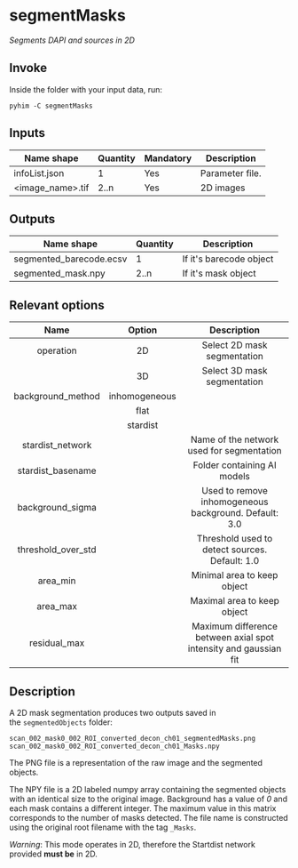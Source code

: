 # segmentMasks
*Segments DAPI and sources in 2D*

## Invoke
Inside the folder with your input data, run:
```shell
pyhim -C segmentMasks
```

## Inputs

|Name shape|Quantity|Mandatory|Description|
|---|---|---|---|
|infoList.json|1|Yes|Parameter file.|
|<image_name>.tif|2..n|Yes|2D images|

## Outputs
|Name shape|Quantity|Description|
|---|---|---|
|segmented_barecode.ecsv|1|If it's barecode object|
|segmented_mask.npy|2..n|If it's mask object|


## Relevant options
|Name|Option|Description|
|:-:|:-:|:-:|
|operation|2D| Select 2D mask segmentation|
||3D| Select 3D mask segmentation|
|background_method|inhomogeneous| |
||flat| | 
||stardist| |
|stardist_network| | Name of the network used for segmentation|
|stardist_basename| | Folder containing AI models|
|background_sigma| | Used to remove inhomogeneous background. Default: 3.0|
|threshold_over_std| | Threshold used to detect sources. Default: 1.0|
|area_min| | Minimal area to keep object|
|area_max| | Maximal area to keep object|
|residual_max| | Maximum difference between axial spot intensity and gaussian fit| 


## Description
A 2D mask segmentation produces two outputs saved in the `segmentedObjects` folder:

```
scan_002_mask0_002_ROI_converted_decon_ch01_segmentedMasks.png
scan_002_mask0_002_ROI_converted_decon_ch01_Masks.npy
```

The PNG file is a representation of the raw image and the segmented objects.

The NPY file is a 2D labeled numpy array containing the segmented objects with an identical size to the original image. Background has a value of _0_ and each mask contains a different integer. The maximum value in this matrix corresponds to the number of masks detected. The file name is constructed using the original root filename with the tag `_Masks`.

_Warning_: This mode operates in 2D, therefore the Startdist network provided **must be** in 2D.